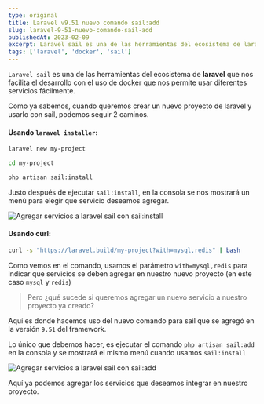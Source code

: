 ```yaml
---
type: original
title: Laravel v9.51 nuevo comando sail:add
slug: laravel-9-51-nuevo-comando-sail-add
publishedAt: 2023-02-09
excerpt: Laravel sail es una de las herramientas del ecosistema de laravel que nos facilita el desarrollo con el uso de docker que nos permite usar diferentes servicios fácilmente...
tags: ['laravel', 'docker', 'sail']
---
```


`Laravel sail` es una de las herramientas del ecosistema de **laravel** que nos facilita el desarrollo con el uso de docker que nos permite usar diferentes servicios fácilmente.

Como ya sabemos, cuando queremos crear un nuevo proyecto de laravel y usarlo con sail, podemos seguir 2 caminos.

#### Usando `laravel installer`:

```bash
laravel new my-project

cd my-project

php artisan sail:install
```

Justo después de ejecutar `sail:install`, en la consola se nos mostrará un menú para elegir que servicio deseamos agregar.

![Agregar servicios a laravel sail con sail:install](/images/laravel-sail-add/laravel-installer-sail-install.png)

#### Usando curl:

```bash
curl -s "https://laravel.build/my-project?with=mysql,redis" | bash
```

Como vemos en el comando, usamos el parámetro `with=mysql,redis` para indicar que servicios se deben agregar en nuestro nuevo proyecto (en este caso `mysql` y `redis`)

> Pero ¿qué sucede si queremos agregar un nuevo servicio a nuestro proyecto ya creado?

Aquí es donde hacemos uso del nuevo comando para sail que se agregó en la  versión `9.51` del framework.

Lo único que debemos hacer, es ejecutar el comando `php artisan sail:add` en la consola y se mostrará el mismo menú cuando usamos `sail:install`

![Agregar servicios a laravel sail con sail:add](/images/laravel-sail-add/sail-add.png)

Aquí ya podemos agregar los servicios que deseamos integrar en nuestro proyecto.